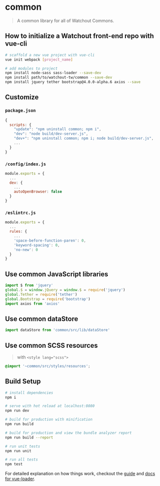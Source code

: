 # common

> A common library for all of Watchout Commons.

## How to initialize a Watchout front-end repo with vue-cli

``` bash
# scaffold a new vue project with vue-cli
vue init webpack [project_name]

# add modules to project
npm install node-sass sass-loader --save-dev
npm install path/to/watchout-tw/common --save-dev
npm install jquery tether bootstrap@4.0.0-alpha.6 axios --save
```

## Customize

### `package.json`

```js
{
  scripts: {
    "update": "npm uninstall common; npm i",
    "dev": "node build/dev-server.js",
    "dev+": "npm uninstall common; npm i; node build/dev-server.js",
    ...
  }
}
```

### `/config/index.js`

``` js
module.exports = {
  ...
  dev: {
    ...
    autoOpenBrowser: false
  }
}
```

### `/eslintrc.js`

``` js
module.exports = {
  ...
  rules: {
    ...
    'space-before-function-paren': 0,
    'keyword-spacing': 0,
    'no-new': 0
  }
}
```

## Use common JavaScript libraries

``` js
import $ from 'jquery'
global.$ = window.jQuery = window.$ = require('jquery')
global.Tether = require('tether')
global.Bootstrap = require('bootstrap')
import axios from 'axios'
```

## Use common dataStore

``` js
import dataStore from 'common/src/lib/dataStore'
```

## Use common SCSS resources

> with `<style lang="scss">`

``` css
@import '~common/src/styles/resources';
```

## Build Setup

``` bash
# install dependencies
npm i

# serve with hot reload at localhost:8080
npm run dev

# build for production with minification
npm run build

# build for production and view the bundle analyzer report
npm run build --report

# run unit tests
npm run unit

# run all tests
npm test
```

For detailed explanation on how things work, checkout the [guide](http://vuejs-templates.github.io/webpack/) and [docs for vue-loader](http://vuejs.github.io/vue-loader).
